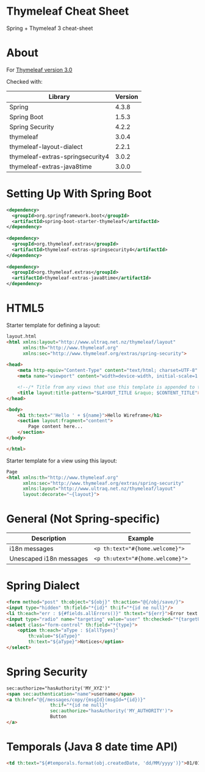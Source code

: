 # Thymeleaf Cheat Sheet
Spring + Thymeleaf 3 cheat-sheet

# About
For [Thymeleaf version 3.0](http://www.thymeleaf.org/doc/tutorials/3.0/usingthymeleaf.html)

Checked with:

| Library | Version |
| --- | --- |
| Spring | 4.3.8 |
| Spring Boot | 1.5.3 |
| Spring Security | 4.2.2 |
| thymeleaf | 3.0.4 |
| thymeleaf-layout-dialect | 2.2.1 |
| thymeleaf-extras-springsecurity4 | 3.0.2 |
| thymeleaf-extras-java8time | 3.0.0 |

# Setting Up With Spring Boot

```xml
<dependency>
  <groupId>org.springframework.boot</groupId>
  <artifactId>spring-boot-starter-thymeleaf</artifactId>
</dependency>
 
<dependency>
  <groupId>org.thymeleaf.extras</groupId>
  <artifactId>thymeleaf-extras-springsecurity4</artifactId>
</dependency>
 
<dependency>
  <groupId>org.thymeleaf.extras</groupId>
  <artifactId>thymeleaf-extras-java8time</artifactId>
</dependency>
```

# HTML5

Starter template for defining a layout:

```html
layout.html
<html xmlns:layout="http://www.ultraq.net.nz/thymeleaf/layout"
      xmlns:th="http://www.thymeleaf.org"
      xmlns:sec="http://www.thymeleaf.org/extras/spring-security">
 
<head>
    <meta http-equiv="Content-Type" content="text/html; charset=UTF-8" />
    <meta name="viewport" content="width=device-width, initial-scale=1.0">

    <!--/* Title from any views that use this template is appended to this title. */-->
    <title layout:title-pattern="$LAYOUT_TITLE &raquo; $CONTENT_TITLE">Main Title</title>
</head>

<body>
    <h1 th:text="'Hello ' + ${name}">Hello Wireframe</h1>
    <section layout:fragment="content">
        Page content here...
    </section>
</body>

</html>
```

Starter template for a view using this layout:

```html
Page
<html xmlns:th="http://www.thymeleaf.org"
      xmlns:sec="http://www.thymeleaf.org/extras/spring-security"
      xmlns:layout="http://www.ultraq.net.nz/thymeleaf/layout"
      layout:decorate="~{layout}">
```

# General (Not Spring-specific)

| Description | Example |
|---|---|
| i18n messages | `<p th:text="#{home.welcome}">` |
| Unescaped i18n messages | `<p th:utext="#{home.welcome}">`|

# Spring Dialect

```html
<form method="post" th:object="${obj}" th:action="@{/obj/save/}">
<input type="hidden" th:field="*{id}" th:if="*{id ne null}"/>
<li th:each="err : ${#fields.allErrors()}" th:text="${err}">Error text for each field is listed here...</li>
<input type="radio" name="targeting" value="user" th:checked="*{targetUser ne null}" checked="checked"/>
<select class="form-control" th:field="*{type}">
    <option th:each="aType : ${allTypes}"
        th:value="${aType}"
        th:text="${aType}">Notices</option>
</select>
```

# Spring Security

```html
sec:authorize="hasAuthority('MY_XYZ')"
<span sec:authentication="name">username</span>
<a th:href="@{/messages/copy/{msgId}(msgId=*{id})}"
                th:if="*{id ne null}"
                sec:authorize="hasAuthority('MY_AUTHORITY')">
                Button
</a>
```

# Temporals (Java 8 date time API)

```html
<td th:text="${#temporals.format(obj.createdDate, 'dd/MM/yyyy')}">01/01/2001</td>
```
